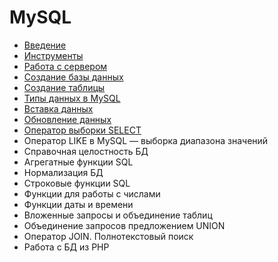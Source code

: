 # MySQL

- [Введение](content/intro.md)
- [Инструменты](content/tools.md)
- [Работа с сервером](content/server.md)
- [Создание базы данных](content/db.md)
- [Создание таблицы](content/create.md)
- [Типы данных в MySQL](content/types.md)
- [Вставка данных](content/insert.md)
- [Обновление данных](content/update.md)
- [Оператор выборки SELECT](content/select.md)
- Оператор LIKE в MySQL — выборка диапазона значений
- Справочная целостность БД
- Агрегатные функции SQL
- Нормализация БД
- Строковые функции SQL
- Функции для работы с числами
- Функции даты и времени
- Вложенные запросы и объединение таблиц
- Объединение запросов предложением UNION
- Оператор JOIN. Полнотекстовый поиск
- Работа с БД из PHP